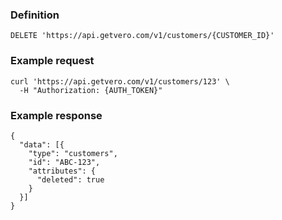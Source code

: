 ### Definition

<pre class="bash"><code>DELETE 'https://api.getvero.com/v1/customers/{CUSTOMER_ID}'</code></pre>

### Example request

<pre class="bash"><code>curl 'https://api.getvero.com/v1/customers/123' \
  -H "Authorization: {AUTH_TOKEN}"</code></pre>

### Example response

<pre class="bash"><code class="json">{
  "data": [{
    "type": "customers",
    "id": "ABC-123",
    "attributes": {
      "deleted": true
    }
  }]
}</code></pre>
